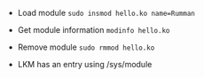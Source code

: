 * Load module `sudo insmod hello.ko name=Rumman`
* Get module information `modinfo hello.ko`
* Remove module `sudo rmmod hello.ko`

* LKM has an entry using /sys/module	
